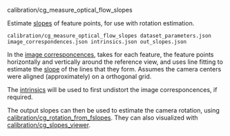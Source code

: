 calibration/cg\_measure\_optical\_flow\_slopes

Estimate [slopes](../../data/feature_slopes.html) of feature points, for use with rotation estimation.

    calibration/cg_measure_optical_flow_slopes dataset_parameters.json image_correspondences.json intrinsics.json out_slopes.json

In the [image corresponcences](../../data/image_correspondences.html), takes for each feature, the feature points horizontally and vertically around the reference view, and uses line fitting to estimate the [slope](../../data/feature_slopes.html) of the lines that they form. Assumes the camera centers were aligned (approximately) on a orthogonal grid.

The [intrinsics](../../data/intrinsics.html) will be used to first undistort the image corresponcences, if required.

The output slopes can then be used to estimate the camera rotation, using [calibration/cg_rotation_from_fslopes](cg\_rotation\_from\_fslopes.html). They can also visualized with [calibration/cg\_slopes\_viewer](cg_slopes_viewer.html).
